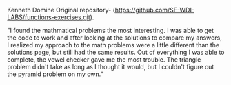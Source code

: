 Kenneth Domine
Original repository- (https://github.com/SF-WDI-LABS/functions-exercises.git).

"I found the mathmatical problems the most interesting. I was able to get the code to work and after looking at the solutions to compare my answers, I realized my approach to the math problems were a little different than the solutions page, but still had the same results. Out of everything I was able to complete, the vowel checker gave me the most trouble. The triangle problem didn't take as long as I thought it would, but I couldn't figure out the pyramid problem on my own."



<!--## Deliverable

When you wrap up work, edit this README to include your name, a link to the original repository, and a 3-5 sentence reflection on completing this assignment. Example:

> I was a able to complete all of the mathematical functions, but the string related functions were difficult for me. I spoke with the evening TA and she helped me solve the ASCII triangle function. I'm still feeling iffy on writing my own loops.

Push your updates to GitHub and add a link to the repo to the "My Work" section of your website!

## Function Definitions!


### 1.  Build your own concatenation
Return a new string that is the combination of two arguments passed into the function

**Example: `dog` and `house` will return `doghouse`**
<details>
<summary>Function signature (only look at this after you've thought about what it should look like)</summary>

  ```javascript
  function combineWords(word1, word2) {
  	// TODO: Place your code here
  }
  var result = combineWords('dog', 'house');
  console.log(result);
  // displays 'doghouse'
  ```

</details>

### 2.  Repeat a phrase
Display an argument phrase to the console n times
<details>
<summary>Function signature (only look at this after you've thought about what it should look like)</summary>

```javascript
function repeatPhrase(phrase, n) {
	// TODO: Place your code here
}

repeatPhrase("Hello", 5);
// displays
// Hello
// Hello
// Hello
// Hello
// Hello
```

</details>

### 3.  Build your own Power function
Return number <sup>power</sup> *without* using built-in `Math` functions.

**Example**:   
**4<sup>5</sup> = 4 \* 4 \* 4 \* 4 \* 4 = 1024**
<details>
<summary>Function signature (only look at this after you've thought about what it should look like)</summary>

```javascript
function toTheNthPower(number, power) {
	// TODO: Place your code here		
}

var result = toTheNthPower(4, 5);
console.log(result);
// displays 1024
```

</details>

### 4. Area of a circle:  &pi; r<sup>2</sup>
Return the area of a circle given the radius  
[background information](http://www.mathgoodies.com/lessons/vol2/circle_area.html)

<details>
<summary>Function signature (only look at this after you've thought about what it should look like)</summary>

```javascript
function areaOfACircle(radius) {
	// TODO: Place your code here
}

var result = areaOfACircle(2);
console.log(result);
// displays approximately 12.57
```

</details>

### 5.  Pythagorean Theorem: a<sup>2</sup> + b<sup>2</sup> = c<sup>2</sup>
Return c given a and b.
[background information](https://en.wikipedia.org/wiki/Pythagorean_theorem)

<details>
<summary>Function signature (only look at this after you've thought about what it should look like)</summary>

```javascript
function pythagoreanTheorem(a, b) {
	// TODO: Place your code here
}

var result = pythagoreanTheorem(3, 4);
console.log(result);
// should display 5;
```

</details>

###  6. Is X Evenly Divisible by Y ?
Return a boolean value whether or not X can be divided by Y without any remainders.  

*Hint: Explore the world of Modulus operators!*

<details>
<summary>Function signature (only look at this after you've thought about what it should look like)</summary>

```javascript
function isXEvenlyDivisibleByY(x, y) {
	// TODO: Place your code here
}

var result = isXEvenlyDivisibleByY(99, 3);
console.log(result);
// displays true
```

</details>

### 7.  Vowel Count:
Return the number of occurrences of vowels in a word.
Vowels are `a`, `e`, `i`, `o`, `u`, and `y`

<details>
<summary>Function signature (only look at this after you've thought about what it should look like)</summary>

```javascript
function countVowels(word) {
	// TODO: Place your code here
}

var result = countVowels("stealing");
console.log(result);
// displays 3
```

</details>

*Challenge: Can you alter the code to count both upper case AND lower case?*

### 8. Does the array contain "wdi"?
Given an array, return `true` if it contains the string "wdi" and `false` if it does not contain that string.

```javascript
findWdi([9,'Bart Simpson', true, 'wdi']) // returns true
findWdi(['a','b','c']) // returns false
```

<details>
<summary>Function signature (only look at this after you've thought about what it should look like)</summary>

```javascript

	function findWdi(arr){
		// TODO: Place your code here
	}

```

</details>

### 9. Find the longest word in a sentence
Given a string representing a sentence, return the longest word in that sentence.

<details>
<summary>Function signature (only look at this after you've thought about what it should look like)</summary>

```javascript
findLongestWord("The rain in Spain falls mainly on the plain"); // => "mainly"
findLongestWord("abcdefghijkl"); // => "abcdefghijkl"
```

```javascript
function findLongestWord(sentence) {
    // TODO: Place your code here
}
```

</details>

### 10. Build an ASCII Triangle!
Display a simple triangle with asterisks

**Example:   
printTriangle(5)**

```javascript
*
**
***
****
*****
```

<details>
<summary>Function signature (only look at this after you've thought about what it should look like)</summary>

```javascript
function printTriangle(length) {
	// TODO: Place your code here
}

printTriangle(3);
// displays
// *
// **
// ***
```

</details>

### 11. Create a heads-or-tails game.
In a separate file, create a super-simple HTML page that contains an element with the id `result`, and link your HTML page to a js file. In that js file, define 3 functions:
* A function that returns either "heads" or "tails", the result of a coin flip.
* A function that, when called, prompts the user to guess either "heads" or "tails" and returns their guess.
* A function that takes in a string and puts that string into the `result` element on your page.

Then, write a fourth function that wraps all of these functions into one, so that calling that fourth function will prompt the user to guess heads or tails, flip a coin, and then tell the user whether or not they were right. Make sure that calling just that function from the console works as expected.

### 12. Stretch Challenge: Can you alter the printTriangle function to create a Pyramid?
**Example:  printPyramid(10);**

```javascript
           *
          * *
         * * *
        * * * *
       * * * * *
      * * * * * *
     * * * * * * *
    * * * * * * * *
   * * * * * * * * *
  * * * * * * * * * *
```

*Warning: This is a surprisingly tricky interview-level exercise.  Try at your own risk!*

```javascript
function printPyramid(length) {
	// TODO: Place your code here
}
```
-->
